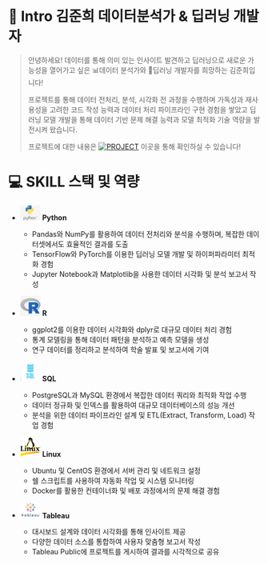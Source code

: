 # 👋 Intro 김준희 데이터분석가 & 딥러닝 개발자

> 안녕하세요! 데이터를 통해 의미 있는 인사이트 발견하고 딥러닝으로 새로운 가능성을 열어가고 싶은 📊데이터 분석가와 🤖딥러닝 개발자를 희망하는 김준희입니다!
>
> 프로젝트를 통해 데이터 전처리, 분석, 시각화 전 과정을 수행하며 가독성과 재사용성을 고려한 코드 작성 능력과 데이터 처리 파이프라인 구현 경험을 쌓았고 딥러닝 모델 개발을 통해 데이터 기반 문제 해결 능력과 모델 최적화 기술 역량을 발전시켜 왔습니다.
> 
> 프로젝트에 대한 내용은 [![PROJECT](https://img.shields.io/badge/PROJECT-green?style=flat-square)](https://github.com/Kim-Jun-Hee/Portfolio_kjh) 이곳을 통해 확인하실 수 있습니다!
>
> 
# 💻 SKILL 스택 및 역량

- <img src="python-logo.png" alt="Python" width="40"/> **Python** 
  - Pandas와 NumPy를 활용하여 데이터 전처리와 분석을 수행하며, 복잡한 데이터셋에서도 효율적인 결과를 도출  
  - TensorFlow와 PyTorch를 이용한 딥러닝 모델 개발 및 하이퍼파라미터 최적화 경험  
  - Jupyter Notebook과 Matplotlib을 사용한 데이터 시각화 및 분석 보고서 작성  

- <img src="r-logo.png" alt="R" width="40"/> **R**
  - ggplot2를 이용한 데이터 시각화와 dplyr로 대규모 데이터 처리 경험  
  - 통계 모델링을 통해 데이터 패턴을 분석하고 예측 모델을 생성  
  - 연구 데이터를 정리하고 분석하여 학술 발표 및 보고서에 기여  

- <img src="sql-logo.jpeg" alt="SQL" width="40"/> **SQL**
  - PostgreSQL과 MySQL 환경에서 복잡한 데이터 쿼리와 최적화 작업 수행  
  - 데이터 정규화 및 인덱스를 활용하여 대규모 데이터베이스의 성능 개선  
  - 분석을 위한 데이터 파이프라인 설계 및 ETL(Extract, Transform, Load) 작업 경험  

- <img src="linux-logo.png" alt="Linux" width="40"/> **Linux**
  - Ubuntu 및 CentOS 환경에서 서버 관리 및 네트워크 설정  
  - 쉘 스크립트를 사용하여 자동화 작업 및 시스템 모니터링  
  - Docker를 활용한 컨테이너화 및 배포 과정에서의 문제 해결 경험  

- <img src="tableau-logo.png" alt="Tableau" width="40"/> **Tableau**
  - 대시보드 설계와 데이터 시각화를 통해 인사이트 제공  
  - 다양한 데이터 소스를 통합하여 사용자 맞춤형 보고서 작성  
  - Tableau Public에 프로젝트를 게시하여 결과를 시각적으로 공유  

 
